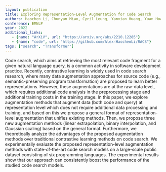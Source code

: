 ```yaml
---
layout: publication
title: Exploring Representation-Level Augmentation for Code Search
authors: Haochen Li, Chunyan Miao, Cyril Leung, Yanxian Huang, Yuan Huang, Hongyu Zhang, Yanlin Wang
conference: EMNLP
year: 2022
additional_links:
   - {name: "ArXiV", url: "https://arxiv.org/abs/2210.12285"}
   - {name: "code", url: "https://github.com/Alex-HaochenLi/RACS"}
tags: ["search", "Transformer"]
---
```

Code search, which aims at retrieving the most relevant code fragment for a given natural language query, is a common activity in software development practice. Recently, contrastive learning is widely used in code search research, where many data augmentation approaches for source code (e.g., semantic-preserving program transformation) are proposed to learn better representations.  However, these augmentations are at the raw-data level, which requires additional code analysis in the preprocessing stage and additional training costs in the training stage. In this paper, we explore augmentation methods that augment data (both code and query) at representation level which does not require additional data processing and training, and based on this we propose a general format of representation-level augmentation that unifies existing methods. Then, we propose three new augmentation methods (linear extrapolation, binary interpolation, and Gaussian scaling) based on the general format. Furthermore, we theoretically analyze the advantages of the proposed augmentation methods over traditional contrastive learning methods on code search. We experimentally evaluate the proposed representation-level augmentation methods with state-of-the-art code search models on a large-scale public dataset consisting of six programming languages. The experimental results show that our approach can consistently boost the performance of the studied code search models.